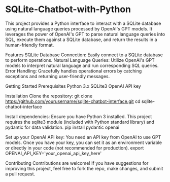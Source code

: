 # SQLite-Chatbot-with-Python
This project provides a Python interface to interact with a SQLite database using natural language queries processed by OpenAI's GPT models. It leverages the power of OpenAI's GPT to parse natural language queries into SQL, execute them against a SQLite database, and return the results in a human-friendly format.

Features
SQLite Database Connection: Easily connect to a SQLite database to perform operations.
Natural Language Queries: Utilize OpenAI's GPT models to interpret natural language and run corresponding SQL queries.
Error Handling: Gracefully handles operational errors by catching exceptions and returning user-friendly messages.

Getting Started
Prerequisites
Python 3.x
SQLite3
OpenAI API key

Installation
Clone the repository:
git clone https://github.com/yourusername/sqlite-chatbot-interface.git
cd sqlite-chatbot-interface

Install dependencies:
Ensure you have Python 3 installed. 
This project requires the sqlite3 module (included with Python standard library) and pydantic for data validation.
pip install pydantic openai

Set up your OpenAI API key:
You need an API key from OpenAI to use GPT models. Once you have your key, you can set it as an environment variable or directly in your code (not recommended for production).
export OPENAI_API_KEY='your_openai_api_key_here'

Contributing
Contributions are welcome! If you have suggestions for improving this project, feel free to fork the repo, make changes, and submit a pull request.


